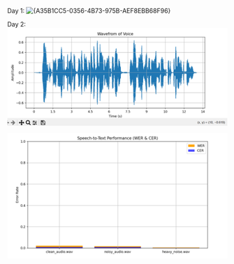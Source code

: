 Day 1:
![{A35B1CC5-0356-4B73-975B-AEF8EBB68F96}](https://github.com/user-attachments/assets/e5612001-f5b2-4d32-852c-01cf8266694e)

Day 2:
![alt text]({360A2523-516F-49DD-B705-B7DF53C23CDD}.png)

![alt text]({BD02BD36-F2BD-4506-9A95-5E036A25653A}.png)